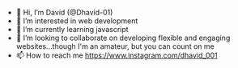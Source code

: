 - 👋 Hi, I’m David (@Dhavid-01)
- 👀 I’m interested in web development
- 🌱 I’m currently learning javascript
- 💞️ I’m looking to collaborate on developing flexible and engaging websites...though I'm an amateur, but you can count on me
- 📫 How to reach me https://www.instagram.com/dhavid_001

<!---
Dhavid-01/Dhavid-01 is a ✨ special ✨ repository because its `README.md` (this file) appears on your GitHub profile.
You can click the Preview link to take a look at your changes.
--->
